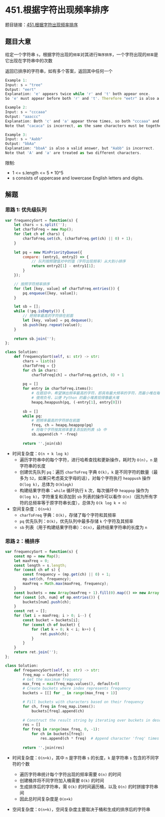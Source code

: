# 451.根据字符出现频率排序

题目链接：[451.根据字符出现频率排序](https://leetcode.cn/problems/sort-characters-by-frequency/)

## 题目大意

给定一个字符串 `s`，根据字符出现的`频率`对其进行`降序排序`，一个字符出现的`频率`是它出现在字符串中的次数

返回已排序的字符串，如有多个答案，返回其中任何一个

```js
Example 1:
Input: s = "tree"
Output: "eert"
Explanation: 'e' appears twice while 'r' and 't' both appear once.
So 'e' must appear before both 'r' and 't'. Therefore "eetr" is also a valid answer.

Example 2:
Input: s = "cccaaa"
Output: "aaaccc"
Explanation: Both 'c' and 'a' appear three times, so both "cccaaa" and "aaaccc" are valid answers.
Note that "cacaca" is incorrect, as the same characters must be together.

Example 3:
Input: s = "Aabb"
Output: "bbAa"
Explanation: "bbaA" is also a valid answer, but "Aabb" is incorrect.
Note that 'A' and 'a' are treated as two different characters.
```

限制:
- 1 <= s.length <= 5 * 10^5
- s consists of uppercase and lowercase English letters and digits.

## 解题

### 思路 1: 优先级队列

```js
var frequencySort = function(s) {
    let chars = s.split('');
    let charToFreq = new Map();
    for (let ch of chars) {
        charToFreq.set(ch, (charToFreq.get(ch) || 0) + 1);
    }
    
    let pq = new MinPriorityQueue({
        compare: (entry1, entry2) => {
            // 队列按照键值对中的值（字符出现频率）从大到小排序
            return entry2[1] - entry1[1];
        }
    });

    // 按照字符频率排序
    for (let [key, value] of charToFreq.entries()) {
        pq.enqueue([key, value]);
    }

    let sb = [];
    while (!pq.isEmpty()) {
        // 把频率最高的字符排在前面
        let [key, value] = pq.dequeue();
        sb.push(key.repeat(value));
    }
    
    return sb.join('');
};
```
```python
class Solution:
    def frequencySort(self, s: str) -> str:
        chars = list(s)
        charToFreq = {}
        for ch in chars:
            charToFreq[ch] = charToFreq.get(ch, 0) + 1
        
        pq = []
        for entry in charToFreq.items():
            # 在题目中，希望弹出频率最高的字符，即具有最大频率的字符，而最小堆在每次弹出元素时都会弹出堆中最小的元素
            # 使用负号，以便 Python 的最小堆表现得像最大堆
            heapq.heappush(pq, (-entry[1], entry[0]))
        
        sb = []
        while pq:
            # 把频率最高的字符排在前面
            freq, ch = heapq.heappop(pq)
            # 将每个字符按其频率重复添加到列表 sb 中
            sb.append(ch * -freq)
        
        return ''.join(sb)
```

- 时间复杂度：`O(n + k log k)`
  - 遍历字符串中的每个字符，进行哈希查找和更新操作，耗时为 `O(n)`，`n` 是字符串的长度
  - 创建优先队列 `pq`：遍历 `charToFreq` 字典 `O(k)`，`k` 是不同字符的数量（最多为 `52`，如果只考虑英文字母的话），对每个字符执行 `heappush` 操作 `O(log k)`，总体为 `O(klogk)`
  - 构建结果字符串：`while` 循环执行 `k` 次，每次循环中 `heappop` 操作为 `O(log k)`，字符重复和添加到 `sb` 列表的操作可以看作 `O(n)`（因为所有字符的总频率等于原字符串长度），总体为 `O(k log k + n)`
- 空间复杂度：`O(n+k)`
  - `charToFreq` 字典：`O(k)`，存储了每个字符和其频率
  - `pq` 优先队列：`O(k)`，优先队列中最多存储 `k` 个字符及其频率
  - `sb` 列表（用于构建结果字符串）：`O(n)`，最终结果字符串的长度为 `n`

### 思路 2：桶排序

```js
var frequencySort = function(s) {
    const mp = new Map();
    let maxFreq = 0;
    const length = s.length;
    for (const ch of s) {
        const frequency = (mp.get(ch) || 0) + 1;
        mp.set(ch, frequency);
        maxFreq = Math.max(maxFreq, frequency);
    }
    const buckets = new Array(maxFreq + 1).fill(0).map(() => new Array());
    for (const [ch, num] of mp.entries()) {
        buckets[num].push(ch);
    }
    const ret = [];
    for (let i = maxFreq; i > 0; i--) {
        const bucket = buckets[i];
        for (const ch of bucket) {
            for (let k = 0; k < i; k++) {
                ret.push(ch);
            }
        }
    }
    return ret.join('');
};
```
```python
class Solution:
    def frequencySort(self, s: str) -> str:
        freq_map = Counter(s)
        # Get the maximum frequency
        max_freq = max(freq_map.values(), default=0)
        # Create buckets where index represents frequency
        buckets = [[] for _ in range(max_freq + 1)]

        # Fill buckets with characters based on their frequency
        for ch, freq in freq_map.items():
            buckets[freq].append(ch)
        
        # Construct the result string by iterating over buckets in descending order
        res = []
        for freq in range(max_freq, 0, -1):
            for ch in buckets[freq]:
                res.append(ch * freq)  # Append character 'freq' times
        
        return ''.join(res)
```

- 时间复杂度：`O(n+k)`，其中 `n` 是字符串 `s` 的长度，`k` 是字符串 `s` 包含的不同字符的个数
  - 遍历字符串统计每个字符出现的频率需要 `O(n)` 的时间
  - 创建桶并将不同字符加入桶需要 `O(k)` 的时间
  - 生成排序后的字符串，需 `O(k)` 的时间遍历桶，以及 `O(n)` 的时拼接字符串间
  - 因此总时间复杂度是 `O(n+k)`

- 空间复杂度：`O(n+k)`，空间复杂度主要取决于桶和生成的排序后的字符串